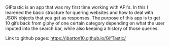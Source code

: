 GIFtastic is an app that was my first time working with API's.  In this I learened the basic structure for quering websites and how to
deal with JSON objects that you get as responses.  The purpose of this app is to get 10 gifs back from giphy of one certain category
depending on what the user inputed into the search bar, while also keeping a history of those queries.

Link to github pages:   https://jbarton10.github.io/GifTastic/
